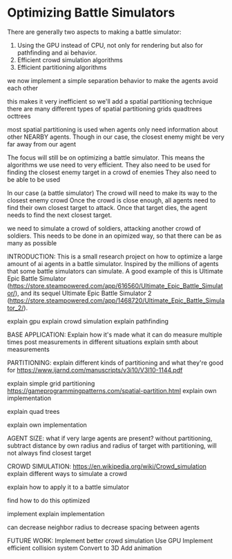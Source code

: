 # Optimizing Battle Simulators




There are generally two aspects to making a battle simulator:
1. Using the GPU instead of CPU, not only for rendering but also for pathfinding and ai behavior.
2. Efficient crowd simulation algorithms
3. Efficient partitioning algorithms


we now implement a simple separation behavior to make the agents avoid each other

this makes it very inefficient
so we'll add a spatial partitioning technique
there are many different types of spatial partitioning
grids
quadtrees
octtrees

most spatial partitioning is used when agents only need information about other NEARBY agents.
Though in our case, the closest enemy might be very far away from our agent






The focus will still be on optimizing a battle simulator.
This means the algorithms we use need to very efficient.
They also need to be used for finding the closest enemy target in a crowd of enemies
They also need to be able to be used


In our case (a battle simulator)
The crowd will need to make its way to the closest enemy crowd
Once the crowd is close enough, all agents need to find their own closest target to attack.
Once that target dies, the agent needs to find the next closest target.


we need to simulate a crowd of soldiers, attacking another crowd of soldiers. This needs to be done in an opimized way, so that there can be as many as possible





INTRODUCTION:
This is a small research project on how to optimize a large amount of ai agents in a battle simulator.
Inspired by the millions of agents that some battle simulators can simulate. A good example of this is Ultimate Epic Battle Simulator (https://store.steampowered.com/app/616560/Ultimate_Epic_Battle_Simulator/), and its sequel Ultimate Epic Battle Simulator 2 (https://store.steampowered.com/app/1468720/Ultimate_Epic_Battle_Simulator_2/).


explain gpu
explain crowd simulation
explain pathfinding




BASE APPLICATION:
Explain how it's made
what it can do
measure multiple times
post measurements in different situations
explain smth about measurements





PARTITIONING:
explain different kinds of partitioning and what they're good for
https://www.ijarnd.com/manuscripts/v3i10/V3I10-1144.pdf

explain simple grid partitioning
https://gameprogrammingpatterns.com/spatial-partition.html
explain own implementation

explain quad trees

explain own implementation





AGENT SIZE:
what if very large agents are present?
without partitioning, subtract distance by own radius and radius of target
with partitioning, will not always find closest target




CROWD SIMULATION:
https://en.wikipedia.org/wiki/Crowd_simulation
explain different ways to simulate a crowd

explain how to apply it to a battle simulator

find how to do this optimized

implement
explain implementation



can decrease neighbor radius to decrease spacing between agents



FUTURE WORK:
Implement better crowd simulation
Use GPU
Implement efficient collision system
Convert to 3D
Add animation






